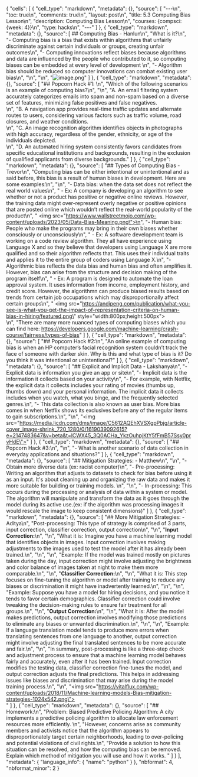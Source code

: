 {
 "cells": [
  {
   "cell_type": "markdown",
   "metadata": {},
   "source": [
    "---\n",
    "toc: true\n",
    "comments: true\n",
    "layout: post\n",
    "title: 5.3 Computing Bias Lesson\n",
    "description: Computing Bias Lesson\n",
    "courses: {compsci: {week: 4}}\n",
    "type: hacks\n",
    "---"
   ]
  },
  {
   "cell_type": "markdown",
   "metadata": {},
   "source": [
    ## Computing Bias - Hanlun\n",
    "What is it?\n",
    "- Computing bias is a bias that exists within algorithms that unfairly discriminate against certain individuals or groups, creating unfair outcomes\n",
    "- Computing innovations reflect biases because algorithms and data are influenced by the people who contributed to it, so computing biases can be embedded at every level of development \n",
    "- Algorithm bias should be reduced so computer innovations can combat existing user bias\n",
    "\n",
    "\n",
    "![image.png](https://www.researchgate.net/publication/355271705/figure/fig1/AS:1081559734059030@1634875343622/Illustration-of-different-sources-of-bias-in-training-machine-learning-algorithms.jpg)"
   ]
  },
  {
   "cell_type": "markdown",
   "metadata": {},
   "source": [
    "## Popcorn Hack #1: \n",
    "Which of the following scenarios is an example of computing bias?\n",
    "\n",
    "A. An email filtering system accurately categorizes emails into spam and non-spam based on a diverse set of features, minimizing false positives and false negatives. <br>\n",
    "B. A navigation app provides real-time traffic updates and alternate routes to users, considering various factors such as traffic volume, road closures, and weather conditions. <br>\n",
    "C. An image recognition algorithm identifies objects in photographs with high accuracy, regardless of the gender, ethnicity, or age of the individuals depicted.<br>\n",
    "D. An automated hiring system consistently favors candidates from specific educational institutions and backgrounds, resulting in the exclusion of qualified applicants from diverse backgrounds."
   ]
  },
  {
   "cell_type": "markdown",
   "metadata": {},
   "source": [
    "## Types of Computing Bias - Trevor\n",
    "Computing bias can be either intentional or unintentional and as said before, this bias is a result of human biases in development. Here are some examples:\n",
    "\n",
    "- Data bias: when the data set does not reflect the real world values\n",
    "    - Ex: A company is developing an algorithm to see whether or not a product has positive or negative online reviews. However, the training data might over-represent overly negative or positive opinions that are posted online which wouldn’t reflect the real-world popularity of the product\n",
    "    <img src=\"https://www.wallstreetmojo.com/wp-content/uploads/2023/05/Data-Bias-Meaning.png\">\n",
    "- Human bias: People who make the programs may bring in their own biases whether consciously or unconsciously\n",
    "    - Ex: A software development team is working on a code review algorithm. They all have experience using Language X and so they believe that developers using Language X are more qualified and so their algorithm reflects that. This uses their individual traits and applies it to the entire group of coders using Language X.\n",
    "- Algorithmic bias reflects the data bias and human bias and often amplifies it. However, bias can arise from the structure and decision making of the program itself\n",
    "    - Ex: A program is designed to automate the loan approval system. It uses information from income, employment history, and credit score. However, the algorithmn can produce biased results based on trends from certain job occupations which may disproportionally affect certain groups\n",
    "    <img src=\"https://andipeng.com/publication/what-you-see-is-what-you-get-the-impact-of-representation-criteria-on-human-bias-in-hiring/featured.png\" style=\"width:800px;height:500px\"><br>\n",
    "There are many more nuanced types of computing biases which you can find here: https://developers.google.com/machine-learning/crash-course/fairness/types-of-bias"
   ]
  },
  {
   "cell_type": "markdown",
   "metadata": {},
   "source": [
    "## Popcorn Hack #2:\n",
    "An online example of computing bias is when an HP computer’s facial recognition system couldn’t track the face of someone with darker skin. Why is this and what type of bias is it? Do you think it was intentional or unintentional?"
   ]
  },
  {
   "cell_type": "markdown",
   "metadata": {},
   "source": [
    "## Explicit and Implicit Data - Lakshanya\n",
    "- Explicit data is information you give an app or site\n",
    "- Implicit data is the information it collects based on your activity\n",
    "- For example, with Netflix, the explicit data it collects includes your rating of movies (thumbs up, thumbs down) and your personal information. The implicit data it collects includes when you watch, what you binge, and the frequently selected genres.\n",
    "- This data collection is also known as user bias. More bias comes in when Netflix shows its exclusives before any of the regular items to gain subscriptions.\n",
    "\n",
    "<img src=\"https://media.licdn.com/dms/image/C5612AQEhXVSXgpPbjg/article-cover_image-shrink_720_1280/0/1619039092615?e=2147483647&v=beta&t=lCWX45_3Q0ACHa_YkzOuhpjKtY5fFmB57Ssy0prvHdE\">"
   ]
  },
  {
   "cell_type": "markdown",
   "metadata": {},
   "source": [
    "## Popcorn Hack #3:\n",
    "\n",
    "- What is another scenario of data collection in everyday applications and situations?"
   ]
  },
  {
   "cell_type": "markdown",
   "metadata": {},
   "source": [
    "## Mitigation Strategies: - Matthew\n",
    "\n",
    "- Obtain more diverse data (ex: racist computer)\n",
    "- Pre-processing: Writing an algorithm that adjusts to datasets to check for bias before using it as an input. It's about cleaning up and organizing the raw data and makes it more suitable for building or training models. \n",
    "\n",
    "- In-processing: This occurs during the processing or analysis of data within a system or model. The algorithm will manipulate and transform the data as it goes through the model during its active use.(ex: if the algorithm was processing images it would rescale the image to keep consistent dimensions)"
   ]
  },
  {
   "cell_type": "markdown",
   "metadata": {},
   "source": [
    "## More Mitigation Strategies: - Aditya\n",
    "Post-processing: This type of strategy is comprised of 3 parts, input correction, classifier correction, output correction\n",
    "\n",
    "**Input Correction:**\n",
    "\n",
    "What it is: Imagine you have a machine learning model that identifies objects in images. Input correction involves making adjustments to the images used to test the model after it has already been trained.\n",
    "\n",
    "\n",
    "Example: If the model was trained mostly on pictures taken during the day, input correction might involve adjusting the brightness and color balance of images taken at night to make them more comparable.\n",
    "\n",
    "**Classifier Correction:**\n",
    "\n",
    "What it is: This step focuses on fine-tuning the algorithm or model after training to reduce any biases or discrimination it might have inadvertently learned.\n",
    "\n",
    "\n",
    "Example: Suppose you have a model for hiring decisions, and you notice it tends to favor certain demographics. Classifier correction could involve tweaking the decision-making rules to ensure fair treatment for all groups.\n",
    "\n",
    "**Output Correction:**\n",
    "\n",
    "What it is: After the model makes predictions, output correction involves modifying those predictions to eliminate any biases or unwanted discrimination.\n",
    "\n",
    "\n",
    "Example: If a language translation model tends to produce more errors when translating sentences from one language to another, output correction might involve adjusting the final translated sentences to be more accurate and fair.\n",
    "\n",
    "In summary, post-processing is like a three-step check and adjustment process to ensure that a machine learning model behaves fairly and accurately, even after it has been trained. Input correction modifies the testing data, classifier correction fine-tunes the model, and output correction adjusts the final predictions. This helps in addressing issues like biases and discrimination that may arise during the model training process.\n",
    "\n",
    "<img src=\"https://vitalflux.com/wp-content/uploads/2018/11/Machine-learning-models-Bias-mitigation-strategies-1024x542.png\"><br>"
   ]
  },
  {
   "cell_type": "markdown",
   "metadata": {},
   "source": [
    "## Homework:\n",
    "Problem: Biased Predictive Policing Algorithm: A city implements a predictive policing algorithm to allocate law enforcement resources more efficiently. \n",
    "However, concerns arise as community members and activists notice that the algorithm appears to disproportionately target certain neighborhoods, leading to over-policing and potential violations of civil rights.\n",
    "Provide a solution to how this situation can be resolved, and how the computing bias can be removed. Explain which method of mitigation you will use and how it works. "
   ]
  }
 ],
 "metadata": {
  "language_info": {
   "name": "python"
  }
 },
 "nbformat": 4,
 "nbformat_minor": 2
}